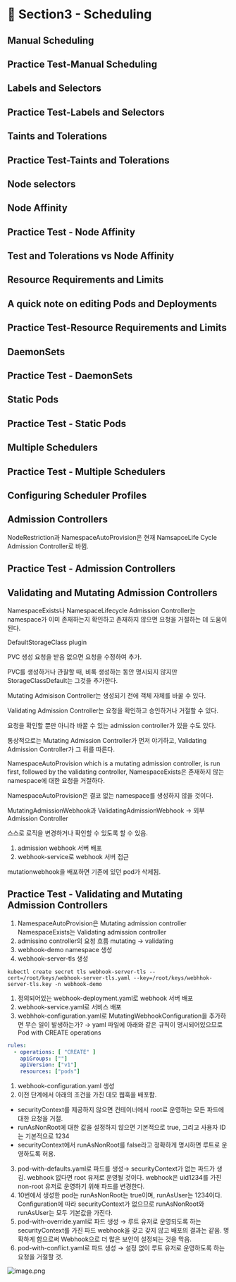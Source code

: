 # 🍨 Section3 - Scheduling

## Manual Scheduling


## Practice Test-Manual Scheduling


## Labels and Selectors


## Practice Test-Labels and Selectors


## Taints and Tolerations


## Practice Test-Taints and Tolerations


## Node selectors


## Node Affinity


## Practice Test - Node Affinity


## Test and Tolerations vs Node Affinity


## Resource Requirements and Limits


## A quick note on editing Pods and Deployments


## Practice Test-Resource Requirements and Limits


## DaemonSets


## Practice Test - DaemonSets


## Static Pods


## Practice Test - Static Pods


## Multiple Schedulers


## Practice Test - Multiple Schedulers


## Configuring Scheduler Profiles


## Admission Controllers


NodeRestriction과 NamespaceAutoProvision은 현재 NamsapceLife Cycle Admission Controller로 바뀜.


## Practice Test - Admission Controllers


## Validating and Mutating Admission Controllers


NamespaceExists나 NamespaceLifecycle Admission Controller는 namespace가 이미 존재하는지 확인하고 존재하지 않으면 요청을 거절하는 데 도움이 된다.


DefaultStorageClass plugin


PVC 생성 요청을 받음 없으면 요청을 수정하여 추가.


PVC를 생성하거나 관찰할 때, 비록 생성하는 동안 명시되지 않지만 StorageClassDefault는 그것을 추가한다.


Mutating Admisison Controller는 생성되기 전에 객체 자체를 바꿀 수 있다.


Validating Admission Controller는 요청을 확인하고 승인하거나 거절할 수 있다.


요청을 확인할 뿐만 아니라 바꿀 수 있는 admission controller가 있을 수도 있다.


통상적으로는 Mutating Admission Controller가 먼저 야기하고, Validating Admission Controller가 그 뒤를 따른다.


NamespaceAutoProvision which is a mutating admission controller, is run first, followed by the validating controller, NamespaceExists은 존재하지 않는 namespace에 대한 요청을 거절하다.


NamespaceAutoProvision은 결코 없는 namespace를 생성하지 않을 것이다.


MutatingAdmissionWebhook과 ValidatingAdmissionWebhook → 외부 Admission Controller


스스로 로직을 변경하거나 확인할 수 있도록 할 수 있음.

1. admission webhook 서버 배포
2. webhook-service로 webhook 서버 접근

mutationwebhook을 배포하면 기존에 있던 pod가 삭제됨.


## Practice Test - Validating and Mutating Admission Controllers

1. NamespaceAutoProvision은 Mutating admission controller
NamespaceExists는 Validating admission controller
2. admissino controller의 요청 흐름
mutating → validating
3. webhook-demo namespace 생성
4. webhook-server-tls 생성

```shell
kubectl create secret tls webhook-server-tls --cert=/root/keys/webhook-server-tls.yaml --key=/root/keys/webhhok-server-tls.key -n webhook-demo
```

1. 정의되어있는 webhook-deployment.yaml로 webhook 서버 배포
2. webhook-service.yaml로 서비스 배포
3. webhhok-configuration.yaml로 MutatingWebhookConfiguration을 추가하면 무슨 일이 발생하는가?
→ yaml 파일에 아래와 같은 규칙이 명시되어있으므로 Pod with CREATE operations

```yaml
rules:
  - operations: [ "CREATE" ]
    apiGroups: [""]
    apiVersion: ["v1"]
    resources: ["pods"]
```

1. webhook-configuration.yaml 생성
2. 이전 단계에서 아래의 조건을 가진 데모 웹훅을 배포함.
- securityContext를 제공하지 않으면 컨테이너에서 root로 운영하는 모든 파드에 대한 요청을 거절.
- runAsNonRoot에 대한 값을 설정하지 않으면 기본적으로 true, 그리고 사용자 ID는 기본적으로 1234
- securityContext에서 runAsNonRoot를 false라고 정확하게 명시하면 루트로 운영하도록 허용.
3. pod-with-defaults.yaml로 파드를 생성→ securityContext가 없는 파드가 생김.
webhook 없다면 root 유저로 운영될 것이다. webhook은 uid1234를 가진 non-root 유저로 운영하기 위해 파드를 변경한다.
4. 10번에서 생성한 pod는 runAsNonRoot는 true이며, runAsUser는 1234이다.
Configuration에 따라 securityContext가 없으므로 runAsNonRoot와 runAsUser는 모두 기본값을 가진다.
5. pod-with-override.yaml로 파드 생성 → 루트 유저로 운영되도록 하는 securityContext를 가진 파드
webhook을 갖고 갖지 않고 배포의 결과는 같음.
명확하게 함으로써 Webhook으로 더 많은 보안이 설정되는 것을 막음.
6. pod-with-conflict.yaml로 파드 생성 → 
설정 없이 루트 유저로 운영하도록 하는 요청을 거절할 것.

![image.png](https://prod-files-secure.s3.us-west-2.amazonaws.com/b2ea2032-00e9-4883-a13b-cb03cf5b2334/501c3b54-0de4-44d6-afe6-eca0c6373e4f/image.png?X-Amz-Algorithm=AWS4-HMAC-SHA256&X-Amz-Content-Sha256=UNSIGNED-PAYLOAD&X-Amz-Credential=ASIAZI2LB46626CZIANC%2F20250429%2Fus-west-2%2Fs3%2Faws4_request&X-Amz-Date=20250429T140942Z&X-Amz-Expires=3600&X-Amz-Security-Token=IQoJb3JpZ2luX2VjEPb%2F%2F%2F%2F%2F%2F%2F%2F%2F%2FwEaCXVzLXdlc3QtMiJHMEUCIQDZgzRVZ5A3CbUmpdM8hKAWOAfs6hHf31rS8JuYspCSIAIgLPPWY6kePJXhWVVOXNU3ukh08p3u%2FxPWgfV6mvCVm%2BwqiAQIjv%2F%2F%2F%2F%2F%2F%2F%2F%2F%2FARAAGgw2Mzc0MjMxODM4MDUiDLz9QuHtdGAKn4pXDyrcAz1r427ytJHDCIE8KQ9KsE%2Fi5zUh7VnNpUVMcATrrPhyCiHZk%2FQhKbTOLU2hAPjvFYMWAstVEoDYez8rsPv93SZlMfk9DRmHe4hpgkK0IHxiJ22FzPX9pUdaHCT5aft8O5EZpLoJvCPbP%2FdLJRaxMP3uN4tdPxWDLOIU3V9Ck0fOTqvvqAk3xc2URfgz1bFt0IJ2jp2%2BmkSXbzOHmpz1UnXBH6OpOgFYOQyfR4FrNwdGrN3ta427tsKqCUYMkQSFaVBKAuSsTK8r5WB%2BPq3mCx8n6Oy4eUh%2BcaZfHcVIM6YYTRCNG8VwJ7G8F3%2FasJdUipcuYS1I3DqDDbLi0X3SAfCS2CCGahU4yQXUm%2Bd4H0IjW8qjAe5dxE9exxQ4BmQfP0n%2F1lvf3CdnSRCq7NRvueg25Wjqj1mmz7FYziunua1PSwtO%2BY5e1B0exuqUXQ%2Ft2ZkzyP53LZdkH6FIdSg3qiy9bMmfcgjZKQL%2FHvkLVDePYwZv4MgHfi%2F6c%2BnyvxmUgFPB4eLJj4LrZM3VwWVC8FY6sRq%2Fky8nHnI8rWbNlf5Ni54RH%2F3yzRlKs0dd1PDYIh84B6IS6%2FFTAaaDc5SsDuMYU626zGYBnWIPpOvDuJO7C81rCwoR0GRTaFIcMIijw8AGOqUBZqD4PkUrMz3HWluZlhOY6kiyi5uMguuPlqvfkfCgwdHu%2FwwY%2F181cCAGeajuqQYSGaITsYcWNKH9ix4lgxhfj1x2OTuiFzznx4ICswX6avRjaPOhHeORJ4F9%2BF6l6iHR42DfbNVAHsMdBy7ys4fkxyb7xrwMkOM4em%2FP5CLxkP%2Bv4qjTJmA6fi%2FEgEWQ8%2BihJL155eJ2DeLzNnPmC2SeYZ5RIyB0&X-Amz-Signature=4bfdd6b513dfb990eabe1205fa666f36bb3d6b3ee127b8fa735ffb6466a0fec2&X-Amz-SignedHeaders=host&x-id=GetObject)

